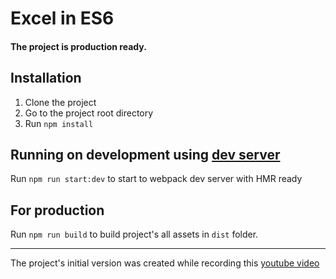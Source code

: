 # Excel in ES6
 
#### The project is production ready.
 
## Installation
1. Clone the project
2. Go to the project root directory
3. Run `npm install`

## Running on development using [dev server](https://github.com/webpack/webpack-dev-server)

Run `npm run start:dev` to start to webpack dev server with HMR ready

## For production 

Run `npm run build` to build project's all assets in `dist` folder.

----------------------
The project's initial version was created while recording this [youtube video](https://youtu.be/EpCz8bwtx5I)
